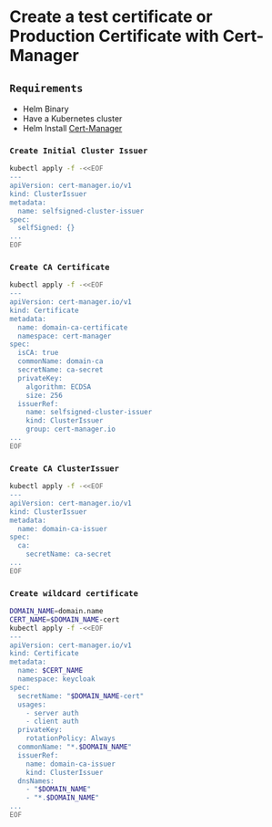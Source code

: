 # Create a test certificate or Production Certificate with Cert-Manager

## `Requirements`
   * Helm Binary
   * Have a Kubernetes cluster
   * Helm Install [Cert-Manager](https://cert-manager.io/docs/installation/helm/)

### `Create Initial Cluster Issuer`

```sh
kubectl apply -f -<<EOF
---
apiVersion: cert-manager.io/v1
kind: ClusterIssuer
metadata:
  name: selfsigned-cluster-issuer
spec:
  selfSigned: {}
...
EOF
```

### `Create CA Certificate`

```sh
kubectl apply -f -<<EOF
---
apiVersion: cert-manager.io/v1
kind: Certificate
metadata:
  name: domain-ca-certificate
  namespace: cert-manager
spec:
  isCA: true
  commonName: domain-ca
  secretName: ca-secret
  privateKey:
    algorithm: ECDSA
    size: 256
  issuerRef:
    name: selfsigned-cluster-issuer
    kind: ClusterIssuer
    group: cert-manager.io
...
EOF
```

### `Create CA ClusterIssuer`

```sh
kubectl apply -f -<<EOF
---
apiVersion: cert-manager.io/v1
kind: ClusterIssuer
metadata:
  name: domain-ca-issuer
spec:
  ca:
    secretName: ca-secret
...
EOF
```

### `Create wildcard certificate`

```sh
DOMAIN_NAME=domain.name
CERT_NAME=$DOMAIN_NAME-cert
kubectl apply -f -<<EOF
---
apiVersion: cert-manager.io/v1
kind: Certificate
metadata:
  name: $CERT_NAME
  namespace: keycloak
spec:
  secretName: "$DOMAIN_NAME-cert"
  usages:
    - server auth
    - client auth
  privateKey:
    rotationPolicy: Always
  commonName: "*.$DOMAIN_NAME"
  issuerRef:
    name: domain-ca-issuer
    kind: ClusterIssuer
  dnsNames:
    - "$DOMAIN_NAME"
    - "*.$DOMAIN_NAME"
...
EOF
```